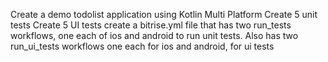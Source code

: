 Create a demo todolist application using Kotlin Multi Platform
Create 5 unit tests
Create 5 UI tests 
create a bitrise.yml file that has two run_tests workflows, one each of ios and android to run unit tests. Also has two run_ui_tests workflows one each for ios and android, for ui tests